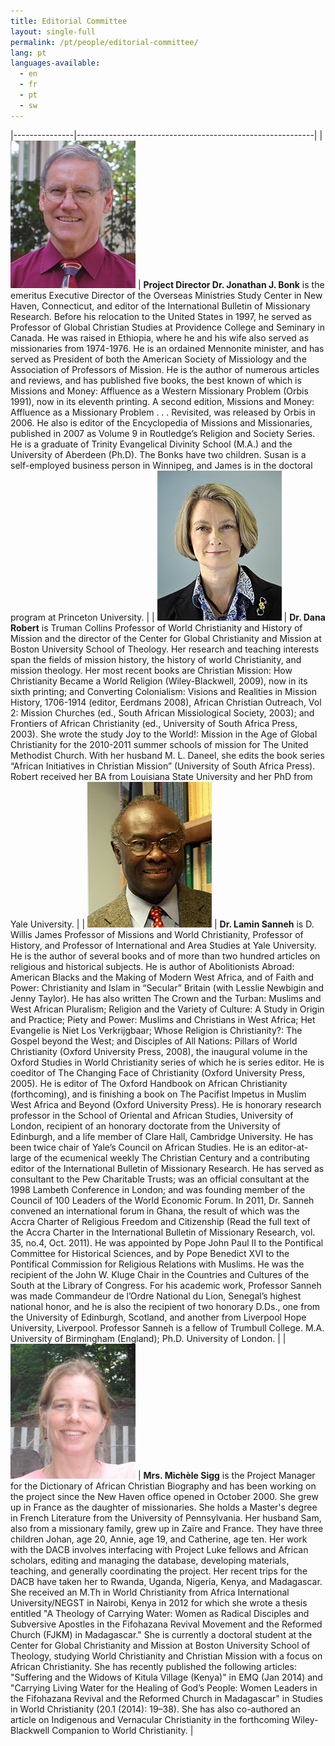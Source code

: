 ```yaml
---
title: Editorial Committee
layout: single-full
permalink: /pt/people/editorial-committee/
lang: pt
languages-available:                         
  - en
  - fr
  - pt
  - sw
---
```


|---------------|-----------------------------------------------------------|
| <img src="/images/editorial-committee/bonk-jon.jpg" style="max-width:200px !important;"> | **Project Director Dr. Jonathan J. Bonk** is the emeritus Executive Director of the Overseas Ministries Study Center in New Haven, Connecticut, and editor of the International Bulletin of Missionary Research. Before his relocation to the United States in 1997, he served as Professor of Global Christian Studies at Providence College and Seminary in Canada. He was raised in Ethiopia, where he and his wife also served as missionaries from 1974-1976. He is an ordained Mennonite minister, and has served as President of both the American Society of Missiology and the Association of Professors of Mission. He is the author of numerous articles and reviews, and has published five books, the best known of which is Missions and Money: Affluence as a Western Missionary Problem (Orbis 1991), now in its eleventh printing. A second edition, Missions and Money: Affluence as a Missionary Problem . . . Revisited, was released by Orbis in 2006. He also is editor of the Encyclopedia of Missions and Missionaries, published in 2007 as Volume 9 in Routledge’s Religion and Society Series. He is a graduate of Trinity Evangelical Divinity School (M.A.) and the University of Aberdeen (Ph.D). The Bonks have two children. Susan is a self-employed business person in Winnipeg, and James is in the doctoral program at Princeton University.  |
| <img src="/images/editorial-committee/danarobert.jpg" style="max-width:200px !important;"> | **Dr. Dana Robert** is Truman Collins Professor of World Christianity and History of Mission and the director of the Center for Global Christianity and Mission at Boston University School of Theology. Her research and teaching interests span the fields of mission history, the history of world Christianity, and mission theology. Her most recent books are Christian Mission: How Christianity Became a World Religion (Wiley-Blackwell, 2009), now in its sixth printing; and Converting Colonialism: Visions and Realities in Mission History, 1706-1914 (editor, Eerdmans 2008), African Christian Outreach, Vol 2: Mission Churches (ed., South African Missiological Society, 2003); and Frontiers of African Christianity (ed., University of South Africa Press, 2003). She wrote the study Joy to the World!: Mission in the Age of Global Christianity for the 2010-2011 summer schools of mission for The United Methodist Church. With her husband M. L. Daneel, she edits the book series “African Initiatives in Christian Mission” (University of South Africa Press). Robert received her BA from Louisiana State University and her PhD from Yale University. |
| <img src="/images/editorial-committee/sanneh-lamin.jpg" style="max-width:200px !important;"> | **Dr. Lamin Sanneh** is D. Willis James Professor of Missions and World Christianity, Professor of History, and Professor of International and Area Studies at Yale University. He is the author of several books and of more than two hundred articles on religious and historical subjects. He is author of Abolitionists Abroad: American Blacks and the Making of Modern West Africa, and of Faith and Power: Christianity and Islam in “Secular” Britain (with Lesslie Newbigin and Jenny Taylor). He has also written The Crown and the Turban: Muslims and West African Pluralism; Religion and the Variety of Culture: A Study in Origin and Practice; Piety and Power: Muslims and Christians in West Africa; Het Evangelie is Niet Los Verkrijgbaar; Whose Religion is Christianity?: The Gospel beyond the West; and Disciples of All Nations: Pillars of World Christianity (Oxford University Press, 2008), the inaugural volume in the Oxford Studies in World Christianity series of which he is series editor. He is coeditor of The Changing Face of Christianity (Oxford University Press, 2005). He is editor of The Oxford Handbook on African Christianity (forthcoming), and is finishing a book on The Pacifist Impetus in Muslim West Africa and Beyond (Oxford University Press). He is honorary research professor in the School of Oriental and African Studies, University of London, recipient of an honorary doctorate from the University of Edinburgh, and a life member of Clare Hall, Cambridge University. He has been twice chair of Yale’s Council on African Studies. He is an editor-at-large of the ecumenical weekly The Christian Century and a contributing editor of the International Bulletin of Missionary Research. He has served as consultant to the Pew Charitable Trusts; was an official consultant at the 1998 Lambeth Conference in London; and was founding member of the Council of 100 Leaders of the World Economic Forum. In 2011, Dr. Sanneh convened an international forum in Ghana, the result of which was the Accra Charter of Religious Freedom and Citizenship (Read the full text of the Accra Charter in the International Bulletin of Missionary Research, vol. 35, no.4, Oct. 2011). He was appointed by Pope John Paul II to the Pontifical Committee for Historical Sciences, and by Pope Benedict XVI to the Pontifical Commission for Religious Relations with Muslims. He was the recipient of the John W. Kluge Chair in the Countries and Cultures of the South at the Library of Congress. For his academic work, Professor Sanneh was made Commandeur de l’Ordre National du Lion, Senegal’s highest national honor, and he is also the recipient of two honorary D.Ds., one from the University of Edinburgh, Scotland, and another from Liverpool Hope University, Liverpool. Professor Sanneh is a fellow of Trumbull College. M.A. University of Birmingham (England); Ph.D. University of London. |
| <img src="/images/editorial-committee/Michelephotocopy.jpg" style="max-width:200px !important;"> | **Mrs. Michèle Sigg** is the Project Manager for the Dictionary of African Christian Biography and has been working on the project since the New Haven office opened in October 2000. She grew up in France as the daughter of missionaries. She holds a Master's degree in French Literature from the University of Pennsylvania. Her husband Sam, also from a missionary family, grew up in Zaïre and France. They have three children Johan, age 20, Annie, age 19, and Catherine, age ten. Her work with the DACB involves interfacing with Project Luke fellows and African scholars, editing and managing the database, developing materials, teaching, and generally coordinating the project. Her recent trips for the DACB have taken her to Rwanda, Uganda, Nigeria, Kenya, and Madagascar. She received an M.Th in World Christianity from Africa International University/NEGST in Nairobi, Kenya in 2012 for which she wrote a thesis entitled "A Theology of Carrying Water: Women as Radical Disciples and Subversive Apostles in the Fifohazana Revival Movement and the Reformed Church (FJKM) in Madagascar." She is currently a doctoral student at the Center for Global Christianity and Mission at Boston University School of Theology, studying World Christianity and Christian Mission with a focus on African Christianity. She has recently published the following articles: "Suffering and the Widows of Kitula Village (Kenya)" in EMQ (Jan 2014) and "Carrying Living Water for the Healing of God’s People: Women Leaders in the Fifohazana Revival and the Reformed Church in Madagascar" in Studies in World Christianity (20.1 (2014): 19–38). She has also co-authored an article on Indigenous and Vernacular Christianity in the forthcoming Wiley-Blackwell Companion to World Christianity. |
